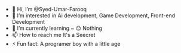 - 👋 Hi, I’m @Syed-Umar-Farooq
- 👀 I’m interested in Ai development, Game Development, Front-end Development 
- 🌱 I’m currently learning ~ 😐 Nothing
- 📫 How to reach me It's a Seecret
- ⚡ Fun fact: A programer boy with a little age 

<!---
Syed-Umar-Farooq/Syed-Umar-Farooq is a ✨ special ✨ repository because its `README.md` (this file) appears on your GitHub profile.
You can click the Preview link to take a look at your changes.
--->
